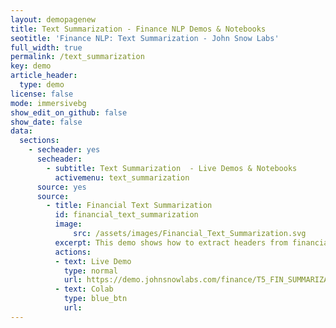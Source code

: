 ```yaml
---
layout: demopagenew
title: Text Summarization - Finance NLP Demos & Notebooks
seotitle: 'Finance NLP: Text Summarization - John Snow Labs'
full_width: true
permalink: /text_summarization
key: demo
article_header:
  type: demo
license: false
mode: immersivebg
show_edit_on_github: false
show_date: false
data:
  sections:  
    - secheader: yes
      secheader:
        - subtitle: Text Summarization  - Live Demos & Notebooks
          activemenu: text_summarization
      source: yes
      source: 
        - title: Financial Text Summarization
          id: financial_text_summarization 
          image: 
              src: /assets/images/Financial_Text_Summarization.svg
          excerpt: This demo shows how to extract headers from financial news and summarize financial news.
          actions:
          - text: Live Demo
            type: normal
            url: https://demo.johnsnowlabs.com/finance/T5_FIN_SUMMARIZATION/
          - text: Colab
            type: blue_btn
            url: 
---
```

